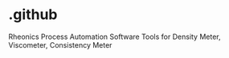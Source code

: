 # .github
Rheonics Process Automation Software Tools for Density Meter, Viscometer, Consistency Meter
